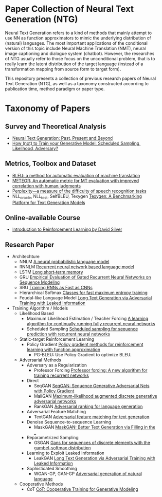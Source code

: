 # Paper Collection of Neural Text Generation (NTG)

Neural Text Generation refers to a kind of methods that mainly attempt to use NN as function approximators to mimic the underlying distribution of (natural) languages. The most important applications of the conditional version of this topic include Neural Machine Translation (NMT), neural image captioning and dialogue system (chatbot). However, the researches of NTG usually refer to those focus on the unconditional problem, that is to really learn the latent distribution of the target language (instead of a transformation mapping from source form to target form).

This repository presents a collection of previous research papers of Neural Text Generation (NTG), as well as a taxonomy constructed according to publication time, method paradigm or paper type.

# Taxonomy of Papers 

## Survey and Theoretical Analysis
* [Neural Text Generation: Past, Present and Beyond](https://arxiv.org/abs/1803.07133)
* [How (not) to Train your Generative Model: Scheduled Sampling, Likelihood, Adversary?](https://arxiv.org/abs/1511.05101)
## Metrics, Toolbox and Dataset
* [BLEU: a method for automatic evaluation of machine translation](https://dl.acm.org/citation.cfm?id=1073135)
* [METEOR: An automatic metric for MT evaluation with improved correlation with human judgments](http://www.aclweb.org/anthology/W05-0909)
* [Perplexity—a measure of the difficulty of speech recognition tasks](http://adsabs.harvard.edu/abs/1977ASAJ...62Q..63J)
* NLL<sub>oracle</sub>, NLL<sub>test</sub>, SelfBLEU, Texygen [Texygen: A Benchmarking Platform for Text Generation Models](https://arxiv.org/abs/1802.01886)
## Online-available Course
* [Introduction to Reinforcement Learning by David Silver](https://www.youtube.com/watch?v=2pWv7GOvuf0&list=PLqYmG7hTraZDM-OYHWgPebj2MfCFzFObQ)
## Research Paper
* Architechture
    * NNLM [A neural probabilistic language model](http://www.jmlr.org/papers/v3/bengio03a.html)
    * RNNLM [Recurrent neural network based language model](https://www.isca-speech.org/archive/interspeech_2010/i10_1045.html)
    * LSTM [Long short-term memory](https://www.mitpressjournals.org/doi/abs/10.1162/neco.1997.9.8.1735)
    * GRU [Empirical Evaluation of Gated Recurrent Neural Networks on Sequence Modeling](https://arxiv.org/abs/1412.3555)
    * SRU [Training RNNs as Fast as CNNs](https://arxiv.org/abs/1709.02755)
    * Hierarchical Softmax [Classes for fast maximum entropy training](https://ieeexplore.ieee.org/abstract/document/940893/)
    * Feudal-like Language Model [Long Text Generation via Adversarial Training with Leaked Information](https://arxiv.org/abs/1709.08624)
* Training Algorithm / Models
    * Likelihood Based
        * Maximum Likelihood Estimation / Teacher Forcing [A learning algorithm for continually running fully recurrent neural networks](https://www.mitpressjournals.org/doi/abs/10.1162/neco.1989.1.2.270)
        * Scheduled Sampling [Scheduled sampling for sequence prediction with recurrent neural networks](http://papers.nips.cc/paper/5956-scheduled-sampling-for-sequence-prediction-with-recurrent-neural-networks)
    * Static-target Reinforcement Learning
        * Policy Gradient [Policy gradient methods for reinforcement learning with function approximation](http://papers.nips.cc/paper/1713-policy-gradient-methods-for-reinforcement-learning-with-function-approximation.pdf)
            * PG-BLEU: Use Policy Gradient to optimize BLEU.
    * Adversarial Methods
        * Adversary as a Regularization
            * Professor Forcing [Professor forcing: A new algorithm for training recurrent networks](http://papers.nips.cc/paper/6098-professor-forcing-a-new-algorithm-for-training-recurrent-networks)
        * Direct
            * SeqGAN [ SeqGAN: Sequence Generative Adversarial Nets with Policy Gradient](http://www.aaai.org/ocs/index.php/AAAI/AAAI17/paper/download/14344/14489)
            * MaliGAN [Maximum-likelihood augmented discrete generative adversarial networks](https://arxiv.org/abs/1702.07983)
            * RankGAN [Adversarial ranking for language generation](http://papers.nips.cc/paper/6908-adversarial-ranking-for-language-generation)
        * Adversarial Feature Matching
            * TextGAN [Adversarial feature matching for text generation](https://arxiv.org/abs/1706.03850)
        * Denoise Sequence-to-sequence Learning
            * MaskGAN [MaskGAN: Better Text Generation via Filling in the _](https://arxiv.org/abs/1801.07736)
        * Reparametrized Sampling
            * GSGAN [Gans for sequences of discrete elements with the gumbel-softmax distribution](https://arxiv.org/abs/1611.04051)
        * Learning to Exploit Leaked Information
            * LeakGAN [Long Text Generation via Adversarial Training with Leaked Information](https://arxiv.org/abs/1709.08624)
        * Sophisticated Smoothing
            * WGAN-GP, GAN-GP [Adversarial generation of natural language](https://arxiv.org/abs/1705.10929)
    * Cooperative Methods
        * CoT [CoT: Cooperative Training for Generative Modeling](https://arxiv.org/abs/1804.03782)